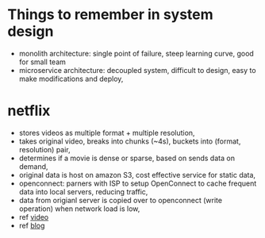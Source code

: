 # Things to remember in system design
- monolith architecture: single point of failure, steep learning curve, good for small team
- microservice architecture: decoupled system, difficult to design, easy to make modifications and deploy, 


# netflix 
- stores videos as multiple format + multiple resolution, 
- takes original video, breaks into chunks (~4s), buckets into (format, resolution) pair, 
- determines if a movie is dense or sparse, based on sends data on demand,
- original data is host on amazon S3, cost effective service for static data,
- openconnect: parners with ISP to setup OpenConnect to cache frequent data into local servers, reducing traffic, 
- data from origianl server is copied over to openconnect (write operation) when network load is low, 
- ref [video](https://www.youtube.com/watch?v=x9Hrn0oNmJM) 
- ref [blog](http://highscalability.squarespace.com/blog/2017/12/11/netflix-what-happens-when-you-press-play.html)
